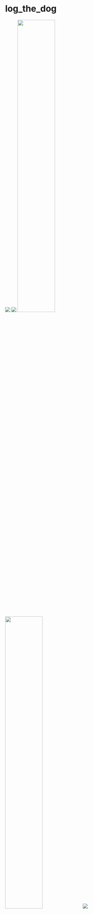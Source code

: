 # log_the_dog

<img src="https://github.com/user-attachments/assets/060c56e7-e45b-4844-b362-284b80f1a32d">
<img src="https://github.com/user-attachments/assets/013de486-348b-413d-bfab-2d3adc4dc55a">
<img src="https://github.com/user-attachments/assets/f10634fc-349a-4815-a7e1-24f80636fd73" width=49%>
<img src="https://github.com/user-attachments/assets/70a52984-61d6-4598-9a51-9ff5664e6ca5" width=49%>
<img src="https://github.com/user-attachments/assets/4f487d99-4b13-4bf9-9249-605f4d3ae77e">
